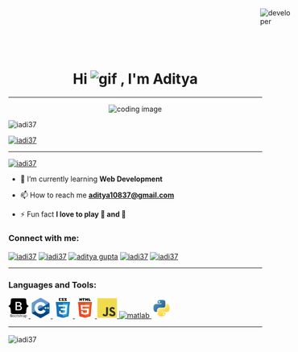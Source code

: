 <div>
 <img align ="center" alt="developer" width ="900" src="https://www.arenaslg.com/wp-content/uploads/2020/05/programmer-desk_1302-14802.jpg" style="center-align:middle;margin:10px 100px;padding:40px 400px" height"=40">
 </div>
<h1 align="center">Hi <img src="https://em-content.zobj.net/source/noto-emoji-animations/344/waving-hand_1f44b.gif" alt="gif"
          width="40"/> , I'm Aditya</h1>              
<hr>
<p align="center">
  <img src="https://cdn.dribbble.com/users/330915/screenshots/3587000/10_coding_dribbble.gif" alt="coding image" width="500"/>
</p>



<p align="left"> <img src="https://komarev.com/ghpvc/?username=iadi37&label=Profile%20views&color=0e75b6&style=flat" alt="iadi37" /> </p>




<p align="centre"> <a href="https://github.com/ryo-ma/github-profile-trophy"><img src="https://github-profile-trophy.vercel.app/?username=iadi37" alt="iadi37" /></a> </p>

<hr>

<p align="left"> <a href="https://twitter.com/iadi37" target="blank"><img src="https://img.shields.io/twitter/follow/iadi37?logo=twitter&style=for-the-badge" alt="iadi37" /></a> </p>

- 🌱 I’m currently learning **Web Development**

- 📫 How to reach me **aditya10837@gmail.com**

- ⚡ Fun fact **I love to play 🏸 and 🏏**


<h3 align="left">Connect with me:</h3>
<p align="left">
<a href="https://twitter.com/iadi37" target="blank"><img align="center" src="https://raw.githubusercontent.com/rahuldkjain/github-profile-readme-generator/master/src/images/icons/Social/twitter.svg" alt="iadi37" height="30" width="40" /></a>
<a href="https://linkedin.com/in/Aditya Gupta" target="blank"><img align="center" src="https://raw.githubusercontent.com/rahuldkjain/github-profile-readme-generator/master/src/images/icons/Social/linked-in-alt.svg" alt="iadi37" height="30" width="40" /></a>
<a href="https://stackoverflow.com/users/aditya gupta" target="blank"><img align="center" src="https://raw.githubusercontent.com/rahuldkjain/github-profile-readme-generator/master/src/images/icons/Social/stack-overflow.svg" alt="aditya gupta" height="30" width="40" /></a>
<a href="https://kaggle.com/iadi37" target="blank"><img align="center" src="https://raw.githubusercontent.com/rahuldkjain/github-profile-readme-generator/master/src/images/icons/Social/kaggle.svg" alt="iadi37" height="30" width="40" /></a>
<a href="https://www.leetcode.com/iadi37" target="blank"><img align="center" src="https://raw.githubusercontent.com/rahuldkjain/github-profile-readme-generator/master/src/images/icons/Social/leet-code.svg" alt="iadi37" height="30" width="40" /></a>
</p>
<hr>

<h3 align="left">Languages and Tools:</h3>
<p align="left"> <a href="https://getbootstrap.com" target="_blank" rel="noreferrer"> <img src="https://raw.githubusercontent.com/devicons/devicon/master/icons/bootstrap/bootstrap-plain-wordmark.svg" alt="bootstrap" width="40" height="40"/> </a> <a href="https://www.w3schools.com/cpp/" target="_blank" rel="noreferrer"> <img src="https://raw.githubusercontent.com/devicons/devicon/master/icons/cplusplus/cplusplus-original.svg" alt="cplusplus" width="40" height="40"/> </a> <a href="https://www.w3schools.com/css/" target="_blank" rel="noreferrer"> <img src="https://raw.githubusercontent.com/devicons/devicon/master/icons/css3/css3-original-wordmark.svg" alt="css3" width="40" height="40"/> </a> <a href="https://www.w3.org/html/" target="_blank" rel="noreferrer"> <img src="https://raw.githubusercontent.com/devicons/devicon/master/icons/html5/html5-original-wordmark.svg" alt="html5" width="40" height="40"/> </a> <a href="https://developer.mozilla.org/en-US/docs/Web/JavaScript" target="_blank" rel="noreferrer"> <img src="https://raw.githubusercontent.com/devicons/devicon/master/icons/javascript/javascript-original.svg" alt="javascript" width="40" height="40"/> </a> <a href="https://www.mathworks.com/" target="_blank" rel="noreferrer"> <img src="https://upload.wikimedia.org/wikipedia/commons/2/21/Matlab_Logo.png" alt="matlab" width="40" height="40"/> </a> <a href="https://www.python.org" target="_blank" rel="noreferrer"> <img src="https://raw.githubusercontent.com/devicons/devicon/master/icons/python/python-original.svg" alt="python" width="40" height="40"/> </a> </p>
<hr>




<p><img align="center" src="https://github-readme-streak-stats.herokuapp.com/?user=iadi37&" alt="iadi37" /></p>
